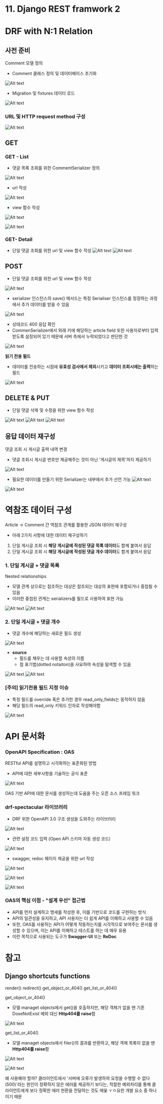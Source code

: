 # 11. Django REST framwork 2
# DRF with N:1 Relation
## 사전 준비
Comment 모델 정의
- Comment 클래스 정의 및 데이터베이스 초기화  

![Alt text](images/image.png)

- Migration 및 fixtures 데이터 로드  

![Alt text](images/image-1.png)

### URL 및 HTTP request method 구성
![Alt text](images/image-2.png)

## GET
### GET - List
- 댓글 목록 조회를 위한 CommentSerializer 정의

![Alt text](images/image-3.png)

- url 작성

![Alt text](images/image-4.png)

- view 함수 작성

![Alt text](images/image-5.png)

![Alt text](images/image-6.png)

### GET- Detail
- 단일 댓글 조회를 위한 url 및 view 함수 작성
![Alt text](images/image-7.png)
![Alt text](images/image-8.png)

## POST
- 단일 댓글 조회를 위한 url 및 view 함수 작성

![Alt text](images/image-9.png)

- serializer 인스턴스의 save() 메서드는 특정 Serialiser 인스턴스를 정장하는 과정에서 추가 데이터를 받을 수 있음

![Alt text](images/image-10.png)

- 상태코드 400 응답 확인
- CommenSerializer에서 외래 키에 해당하는 article field 또한 사용자로부터 입력 받도록 설정되어 있기 때문에 서버 측에서 누락되었다고 판단한 것

![Alt text](images/image-11.png)

**읽기 전용 필드**
- 데이터를 전송하는 시점에 **유효성 검사에서 제외**시키고 **데이터 조회시에는 출력**하는 필드

![Alt text](images/image-12.png)

## DELETE & PUT
- 단일 댓글 삭제 및 수정을 위한 view 함수 작성

![Alt text](images/image-13.png)
![Alt text](images/image-14.png)
![Alt text](images/image-15.png)

## 응답 데이터 재구성
댓글 조회 시 게시글 출력 내역 변경
- 댓글 조회시 게시글 번호만 제공해주는 것이 아닌 '게시글의 제목'까지 제공하기

![Alt text](images/image-16.png)

- 필요한 데이터를 만들기 위한 Serializer는 내부에서 추가 선언 가능
![Alt text](images/image-17.png)

![Alt text](images/image-18.png)

# 역참조 데이터 구성
Article -> Comment 간 역참조 관계를 활용한 JSON 데이터 재구성
- 아래 2가지 사항에 대한 데이터 재구성하기
1. 단일 게시글 조회 시 **해당 게시글에 작성된 댓글 목록 데이터**도 함께 붙여서 응답 
2. 단일 게시글 조회 시 **해당 게시글에 작성된 댓글 개수 데이터**도 함게 붙여서 응답

### 1. 단일 게시글 + 댓글 목록
Nested relationships
- 모델 관계 상으로는 참조하는 대상은 참조되는 대상의 표현에 포함되거나 중첩될 수 있음
- 이러한 중첩된 관계는 serializers를 필드로 사용하여 표현 가능

![Alt text](images/image-19.png)
![Alt text](images/image-20.png)

### 2. 단일 게시글 + 댓글 개수
- 댓글 개수에 해당하는 새로운 필드 생성

![Alt text](images/image-21.png)

- **source**
    - 필드를 채우는 데 사용할 속성의 이름
    - 점 표기법(dotted notaiton)을 사요하여 속성을 탐색할 수 있음

![Alt text](images/image-22.png)
![Alt text](images/image-23.png)

### [주의] 읽기전용 필드 지정 이슈
- 특정 필드를 override 혹은 추가한 경우 read_only_fields는 동작하지 않음
- 해당 필드의 read_only 키워드 인자로 작성해야함

![Alt text](images/image-24.png)

# API 문서화
### OpenAPI Specification : OAS
RESTful API를 설명하고 시각화하는 표준화된 방법
- API에 대한 세부사항을 기술하는 공식 표준

![Alt text](images/image-25.png)

OAS 기반 API에 대한 문서를 생성하는데 도움을 주는 오픈 소스 프레임 워크


### drf-spectacular 라이브러리
- DRF 위한 OpenAPI 3.0 구조 생성을 도와주는 라이브러리

![Alt text](images/image-26.png)

- 관련 설정 코드 입력 (Open API 스키마 자동 생성 코드)

![Alt text](images/image-27.png)

- swagger, redoc 페이지 제공을 위한 url 작성

![Alt text](images/image-28.png)

![Alt text](images/image-29.png)

![Alt text](images/image-30.png)

### OAS의 핵심 이점 - "설계 우선" 접근법
- API를 먼저 설계하고 명세를 작성한 후, 이를 기반으로 코드를 구현하는 방식
- API의 일관성을 유지하고, API 사용자는 더 쉽게 API를 이해하고 사용할 수 있음
- 또한, OAS를 사용하는 API가 어떻게 작동하는지를 시각적으로 보여주는 문서를 생성할 수 있으며, 이는 API를 이해하고 테스트를 하는 데 매우 유용
- 이런 목적으로 사용되는 도구가 **Swagger-UI** 또는 **ReDoc**

# 참고
## Django shortcuts functions
render() redirect() get_object_or_404() get_list_or_404()

get_object_or_404()
- 모델 managet objects에서 get()을 호출하지만, 해당 객체가 없을 땐 기존 DoseNotExist 예외 대신 **Http404를 raise**함

![Alt text](images/image-31.png)

get_list_or_404()
- 모델 managet objects에서 filer()의 결과를 반환하고, 해당 객체 목록이 없을 땐  **Http404를 raise**함

![Alt text](images/image-32.png)

![Alt text](images/image-33.png)

왜 사용해야 할까?
클라이언트에서 '서버에 오류가 발생하여 요청을 수행할 수 없다(500)'라는 원인이 정확하지 않은 에러를 제공하기 보다는, 적절한 예외처리를 통해 클라이언트에게 보다 정확한 에러 현환을 전달하는 것도 매웆 ㅜㅇ요한 개발 요소 중 하나이기 때문

